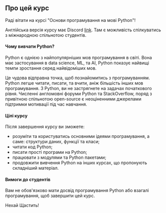 ## Про цей курс

Раді вітати на курсі "Основи програмування на мові Python"!

Англійська версія курсу має Discord [link](https://discord.gg/aU6qvN5weS). Там є можливість спілкуватись з міжнародною спільнотою студентів.

#### Чому вивчати Python?

Python є однією з найпопулярніших мов програмування в світі.
Вона має застосування в data science, ML, та AI, Python показує найвищі темпи зростання серед найвідоміших мов.

Це чудова відправна точка, щоб познайомитись з програмуванням.
Python легше читати, писати, та вчити, аніж більшість інших мов програмування.
З Python, ви не застрягнете на задачах початкового рівня.
Численні англомовні форуми Python та StackOverflow, поряд з привітною спільнотою open-source є неоціненними джерелами підтримки мотивації під час навчання.

#### Цілі курсу

Після завершення курсу ви зможете:

- розуміти та користуватись основними ідеями програмування, а саме: структури даних, функції та класи;
- читати код Python;
- писати прості програми на Python;
- працювати з модулями та Python пакетами;
- продовжити вивчення Python на інших курсах, що пропонують складніший матеріал.

#### Вимоги до студентів

Вам не обов'язково мати досвід програмування Python або взагалі програмування, щоб завершити цей курс.

Нехай Щастить!
